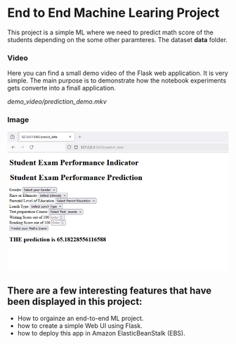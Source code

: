# End to End Machine Learing Project

This project is a simple ML where we need to predict math score of the students depending on the some other paramteres.
The dataset **data** folder.

### Video
Here you can find a small demo video of the Flask web application. It is very simple. The main purpose is to demonstrate how the notebook experiments gets converte into a finall application.

*demo_video/prediction_demo.mkv*

### Image
![Demo_Flask_Image](demo_image/flask_web_app.PNG)

## There are a few interesting features that have been displayed in this project:

- How to orgainze an end-to-end ML project.
- how to create a simple Web UI using Flask.
- how to deploy this app in Amazon ElasticBeanStalk (EBS).

